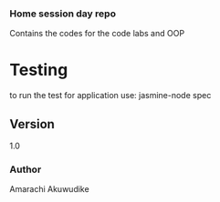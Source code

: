 ### Home session day  repo

Contains the codes for the code labs and OOP

# Testing

to run the test for application use: jasmine-node spec

## Version
1.0

### Author
Amarachi Akuwudike
